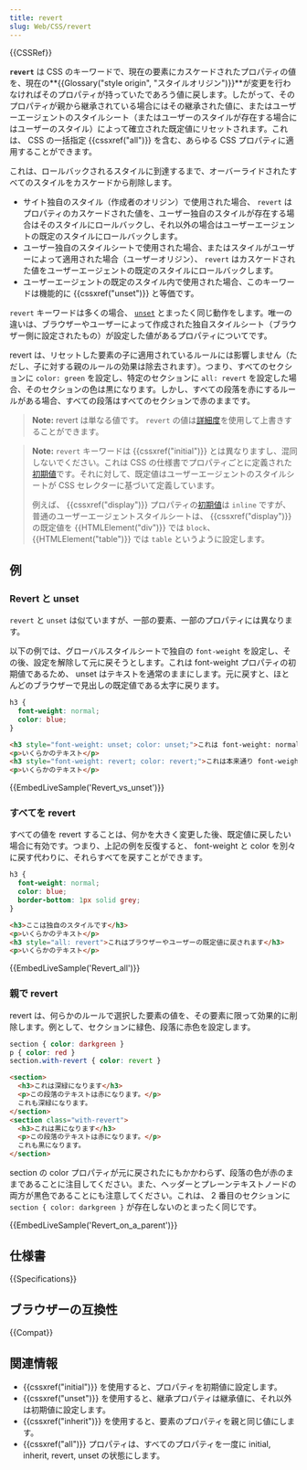 ```yaml
---
title: revert
slug: Web/CSS/revert
---
```

{{CSSRef}}

**`revert`** は CSS のキーワードで、現在の要素にカスケードされたプロパティの値を、現在の**{{Glossary("style origin", "スタイルオリジン")}}**が変更を行わなければそのプロパティが持っていたであろう値に戻します。したがって、そのプロパティが親から継承されている場合にはその継承された値に、またはユーザーエージェントのスタイルシート（またはユーザーのスタイルが存在する場合にはユーザーのスタイル）によって確立された既定値にリセットされます。これは、 CSS の一括指定 {{cssxref("all")}} を含む、あらゆる CSS プロパティに適用することができます。

これは、ロールバックされるスタイルに到達するまで、オーバーライドされたすべてのスタイルをカスケードから削除します。

- サイト独自のスタイル（作成者のオリジン）で使用された場合、 `revert` はプロパティのカスケードされた値を、ユーザー独自のスタイルが存在する場合はそのスタイルにロールバックし、それ以外の場合はユーザーエージェントの既定のスタイルにロールバックします。
- ユーザー独自のスタイルシートで使用された場合、またはスタイルがユーザーによって適用された場合（ユーザーオリジン）、 `revert` はカスケードされた値をユーザーエージェントの既定のスタイルにロールバックします。
- ユーザーエージェントの既定のスタイル内で使用された場合、このキーワードは機能的に {{cssxref("unset")}} と等価です。

`revert` キーワードは多くの場合、 [`unset`](/ja/docs/Web/CSS/unset) とまったく同じ動作をします。唯一の違いは、ブラウザーやユーザーによって作成された独自スタイルシート（ブラウザー側に設定されたもの）が設定した値があるプロパティについてです。

revert は、リセットした要素の子に適用されているルールには影響しません（ただし、子に対する親のルールの効果は除去されます）。つまり、すべてのセクションに `color: green` を設定し、特定のセクションに `all: revert` を設定した場合、そのセクションの色は黒になります。しかし、すべての段落を赤にするルールがある場合、すべての段落はすべてのセクションで赤のままです。

> **Note:** revert は単なる値です。 `revert` の値は[詳細度](/ja/docs/Web/CSS/Specificity)を使用して上書きすることができます。

> **Note:** `revert` キーワードは {{cssxref("initial")}} とは異なりますし、混同しないでください。これは CSS の仕様書でプロパティごとに定義された[初期値](/ja/docs/Web/CSS/initial_value)です。それに対して、既定値はユーザーエージェントのスタイルシートが CSS セレクターに基づいて定義しています。
>
> 例えば、 {{cssxref("display")}} プロパティの[初期値](/ja/docs/Web/CSS/initial_value)は `inline` ですが、普通のユーザーエージェントスタイルシートは、 {{cssxref("display")}} の既定値を {{HTMLElement("div")}} では `block`、 {{HTMLElement("table")}} では `table` というように設定します。

## 例

### Revert と unset

`revert` と `unset` は似ていますが、一部の要素、一部のプロパティには異なります。

以下の例では、グローバルスタイルシートで独自の `font-weight` を設定し、その後、設定を解除して元に戻そうとします。これは font-weight プロパティの初期値であるため、 unset はテキストを通常のままにします。元に戻すと、ほとんどのブラウザーで見出しの既定値である太字に戻ります。

```css
h3 {
  font-weight: normal;
  color: blue;
}
```

```html
<h3 style="font-weight: unset; color: unset;">これは font-weight: normal ですが、 color: black になります</h3>
<p>いくらかのテキスト</p>
<h3 style="font-weight: revert; color: revert;">これは本来通り font-weight (bold) と color: black です</h3>
<p>いくらかのテキスト</p>
```

{{EmbedLiveSample('Revert_vs_unset')}}

### すべてを revert

すべての値を revert することは、何かを大きく変更した後、既定値に戻したい場合に有効です。つまり、上記の例を反復すると、 font-weight と color を別々に戻す代わりに、それらすべてを戻すことができます。

```css
h3 {
  font-weight: normal;
  color: blue;
  border-bottom: 1px solid grey;
}
```

```html
<h3>ここは独自のスタイルです</h3>
<p>いくらかのテキスト</p>
<h3 style="all: revert">これはブラウザーやユーザーの既定値に戻されます</h3>
<p>いくらかのテキスト</p>
```

{{EmbedLiveSample('Revert_all')}}

### 親で revert

revert は、何らかのルールで選択した要素の値を、その要素に限って効果的に削除します。例として、セクションに緑色、段落に赤色を設定します。

```css
section { color: darkgreen }
p { color: red }
section.with-revert { color: revert }
```

```html
<section>
  <h3>これは深緑になります</h3>
  <p>この段落のテキストは赤になります。</p>
  これも深緑になります。
</section>
<section class="with-revert">
  <h3>これは黒になります</h3>
  <p>この段落のテキストは赤になります。</p>
  これも黒になります。
</section>
```

section の color プロパティが元に戻されたにもかかわらず、段落の色が赤のままであることに注目してください。また、ヘッダーとプレーンテキストノードの両方が黒色であることにも注意してください。これは、 2 番目のセクションに `section { color: darkgreen }` が存在しないのとまったく同じです。

{{EmbedLiveSample('Revert_on_a_parent')}}

## 仕様書

{{Specifications}}

## ブラウザーの互換性

{{Compat}}

## 関連情報

- {{cssxref("initial")}} を使用すると、プロパティを初期値に設定します。
- {{cssxref("unset")}} を使用すると、継承プロパティは継承値に、それ以外は初期値に設定します。
- {{cssxref("inherit")}} を使用すると、要素のプロパティを親と同じ値にします。
- {{cssxref("all")}} プロパティは、すべてのプロパティを一度に initial, inherit, revert, unset の状態にします。
